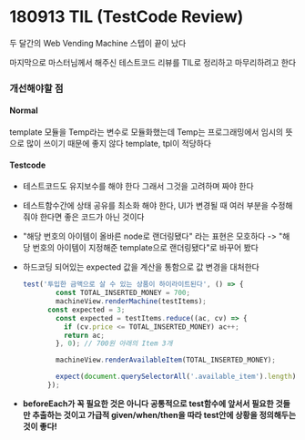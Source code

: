 # 180913 TIL (TestCode Review)

두 달간의 Web Vending Machine 스텝이 끝이 났다

마지막으로 마스터님께서 해주신 테스트코드 리뷰를 TIL로 정리하고 마무리하려고 한다

### 개선해야할 점

#### Normal

template 모듈을 Temp라는 변수로 모듈화했는데 Temp는 프로그래밍에서 임시의 뜻으로 많이 쓰이기 때문에 좋지 않다 template, tpl이 적당하다

#### Testcode

- 테스트코드도 유지보수를 해야 한다 그래서 그것을 고려하며 짜야 한다

- 테스트함수간에 상태 공유를 최소화 해야 한다, UI가 변경될 때 여러 부분을 수정해줘야 한다면 좋은 코드가 아닌 것이다

- "해당 번호의 아이템이 올바른 node로 랜더링됐다" 라는 표현은 모호하다
  -> "해당 번호의 아이템이 지정해준 template으로 랜더링됐다"로 바꾸어 봤다

- 하드코딩 되어있는 expected 값을 계산을 통함으로 값 변경을 대처한다

  ```js
  test('투입한 금액으로 살 수 있는 상품이 하이라이트된다', () => {
          const TOTAL_INSERTED_MONEY = 700;
          machineView.renderMachine(testItems);
      	const expected = 3; 
          const expected = testItems.reduce((ac, cv) => {
            if (cv.price <= TOTAL_INSERTED_MONEY) ac++;
            return ac;
          }, 0); // 700원 아래의 Item 3개
  
          machineView.renderAvailableItem(TOTAL_INSERTED_MONEY);
  
          expect(document.querySelectorAll('.available_item').length).toBe(expected);
        });
  ```

- **beforeEach가 꼭 필요한 것은 아니다 공통적으로 test함수에 앞서서 필요한 것들만 추출하는 것이고 가급적 given/when/then을 따라 test안에 상황을 정의해두는 것이 좋다!**

